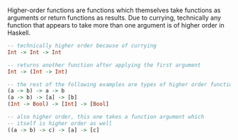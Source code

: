 Higher-order functions are functions which themselves take functions as arguments or return functions as results. Due to currying, technically any function that appears to take more than one argument is of higher order in Haskell.
```haskell
-- technically higher order because of currying
Int -> Int -> Int

-- returns another function after applying the first argument
Int -> (Int -> Int)

-- the rest of the following examples are types of higher order functions
(a -> b) -> a -> b
(a -> b) -> [a] -> [b]
(Int -> Bool) -> [Int] -> [Bool]

-- also higher order, this one takes a function argument which
-- itself is higher order as well
((a -> b) -> c) -> [a] -> [c]
```

